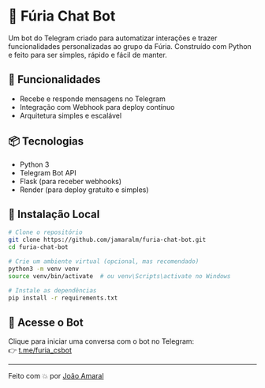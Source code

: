 # 🤖 Fúria Chat Bot

Um bot do Telegram criado para automatizar interações e trazer funcionalidades personalizadas ao grupo da Fúria. Construído com Python e feito para ser simples, rápido e fácil de manter.

## 🚀 Funcionalidades

- Recebe e responde mensagens no Telegram
- Integração com Webhook para deploy contínuo
- Arquitetura simples e escalável

## 📦 Tecnologias

- Python 3
- Telegram Bot API
- Flask (para receber webhooks)
- Render (para deploy gratuito e simples)

## 🔧 Instalação Local

```bash
# Clone o repositório
git clone https://github.com/jamaralm/furia-chat-bot.git
cd furia-chat-bot

# Crie um ambiente virtual (opcional, mas recomendado)
python3 -m venv venv
source venv/bin/activate  # ou venv\Scripts\activate no Windows

# Instale as dependências
pip install -r requirements.txt
```

## 📲 Acesse o Bot

Clique para iniciar uma conversa com o bot no Telegram:  
👉 [t.me/furia_csbot](https://t.me/furia_csbot)

---

Feito com 💥 por [João Amaral](https://github.com/jamaralm)
